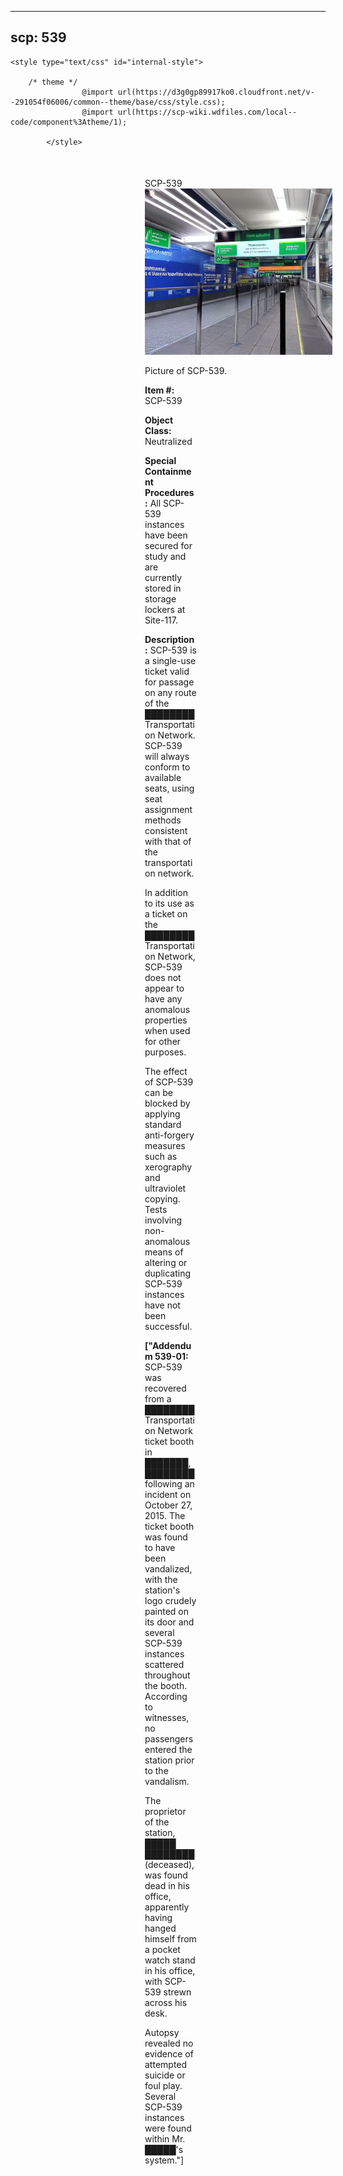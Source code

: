 
---
scp: 539
---

<head>
    <title>539 - SCP Foundation</title>
    
    <style type="text/css" id="internal-style">
                
        /* theme */
                    @import url(https://d3g0gp89917ko0.cloudfront.net/v--291054f06006/common--theme/base/css/style.css);
                    @import url(https://scp-wiki.wdfiles.com/local--code/component%3Atheme/1);
            
            </style>
<style>
iframe.scpnet-interwiki-frame { height: 0; }
</style>

</head>

<div id="main-content" style="margin: 50px 206px 20px 215px;">
<div id="action-area-top"></div>
<div id="page-title">SCP-539</div>
<div id="page-content">
<div style="text-align: right;"></div>
<div class="scp-image-block block-right" style="width:300px;"><img src="https://raw.githubusercontent.com/lucmaki/this-scp-does-not-exist/main/imgs/539.png" style="width:300px;" alt="539.jpg" class="image">
<div class="scp-image-caption" style="width:300px;">
<p>Picture of SCP-539.</p>
</div>
</div>
<p><strong>Item #:</strong> SCP-539</p>
<p><strong>Object Class:</strong> Neutralized</p>
<p><strong>Special Containment Procedures:</strong> All SCP-539 instances have been secured for study and are currently stored in storage lockers at Site-117.</p>
<p><strong>Description:</strong> SCP-539 is a single-use ticket valid for passage on any route of the ████████ Transportation Network. SCP-539 will always conform to available seats, using seat assignment methods consistent with that of the transportation network.</p><p>In addition to its use as a ticket on the ████████ Transportation Network, SCP-539 does not appear to have any anomalous properties when used for other purposes.</p><p>The effect of SCP-539 can be blocked by applying standard anti-forgery measures such as xerography and ultraviolet copying. Tests involving non-anomalous means of altering or duplicating SCP-539 instances have not been successful.</p>
<p> <strong>["Addendum 539-01:</strong> SCP-539 was recovered from a ████████ Transportation Network ticket booth in ███████, ████████ following an incident on October 27, 2015. The ticket booth was found to have been vandalized, with the station's logo crudely painted on its door and several SCP-539 instances scattered throughout the booth. According to witnesses, no passengers entered the station prior to the vandalism.</p><p>The proprietor of the station, █████ ████████ (deceased), was found dead in his office, apparently having hanged himself from a pocket watch stand in his office, with SCP-539 strewn across his desk.</p><p>Autopsy revealed no evidence of attempted suicide or foul play. Several SCP-539 instances were found within Mr. █████'s system."]</p>

<div class="footer-wikiwalk-nav">
<div style="text-align: center;">
</div>
</div>
</div>
</div>
</div>